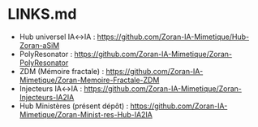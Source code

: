 # LINKS.md

- Hub universel IA↔IA : https://github.com/Zoran-IA-Mimetique/Hub-Zoran-aSiM
- PolyResonator : https://github.com/Zoran-IA-Mimetique/Zoran-PolyResonator
- ZDM (Mémoire fractale) : https://github.com/Zoran-IA-Mimetique/Zoran-Memoire-Fractale-ZDM
- Injecteurs IA↔IA : https://github.com/Zoran-IA-Mimetique/Zoran-Injecteurs-IA2IA
- Hub Ministères (présent dépôt) : https://github.com/Zoran-IA-Mimetique/Zoran-Minist-res-Hub-IA2IA
